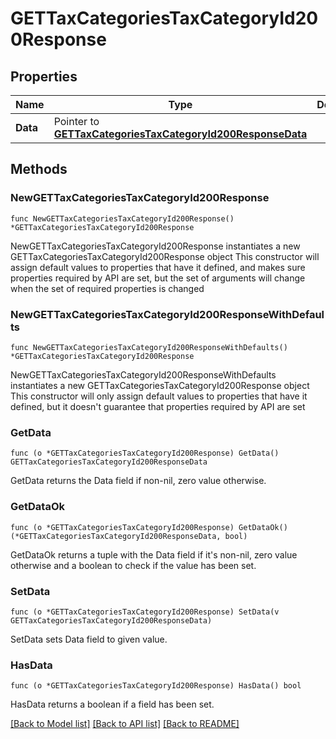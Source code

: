 # GETTaxCategoriesTaxCategoryId200Response

## Properties

Name | Type | Description | Notes
------------ | ------------- | ------------- | -------------
**Data** | Pointer to [**GETTaxCategoriesTaxCategoryId200ResponseData**](GETTaxCategoriesTaxCategoryId200ResponseData.md) |  | [optional] 

## Methods

### NewGETTaxCategoriesTaxCategoryId200Response

`func NewGETTaxCategoriesTaxCategoryId200Response() *GETTaxCategoriesTaxCategoryId200Response`

NewGETTaxCategoriesTaxCategoryId200Response instantiates a new GETTaxCategoriesTaxCategoryId200Response object
This constructor will assign default values to properties that have it defined,
and makes sure properties required by API are set, but the set of arguments
will change when the set of required properties is changed

### NewGETTaxCategoriesTaxCategoryId200ResponseWithDefaults

`func NewGETTaxCategoriesTaxCategoryId200ResponseWithDefaults() *GETTaxCategoriesTaxCategoryId200Response`

NewGETTaxCategoriesTaxCategoryId200ResponseWithDefaults instantiates a new GETTaxCategoriesTaxCategoryId200Response object
This constructor will only assign default values to properties that have it defined,
but it doesn't guarantee that properties required by API are set

### GetData

`func (o *GETTaxCategoriesTaxCategoryId200Response) GetData() GETTaxCategoriesTaxCategoryId200ResponseData`

GetData returns the Data field if non-nil, zero value otherwise.

### GetDataOk

`func (o *GETTaxCategoriesTaxCategoryId200Response) GetDataOk() (*GETTaxCategoriesTaxCategoryId200ResponseData, bool)`

GetDataOk returns a tuple with the Data field if it's non-nil, zero value otherwise
and a boolean to check if the value has been set.

### SetData

`func (o *GETTaxCategoriesTaxCategoryId200Response) SetData(v GETTaxCategoriesTaxCategoryId200ResponseData)`

SetData sets Data field to given value.

### HasData

`func (o *GETTaxCategoriesTaxCategoryId200Response) HasData() bool`

HasData returns a boolean if a field has been set.


[[Back to Model list]](../README.md#documentation-for-models) [[Back to API list]](../README.md#documentation-for-api-endpoints) [[Back to README]](../README.md)



